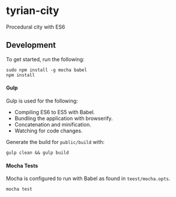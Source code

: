 # tyrian-city

Procedural city with ES6

## Development

To get started, run the following:
```
sudo npm install -g mocha babel
npm install
```

#### Gulp
Gulp is used for the following:

- Compiling ES6 to ES5 with Babel.
- Bundling the application with browserify.
- Concatenation and minification.
- Watching for code changes.

Generate the build for `public/build` with:

```
gulp clean && gulp build
```

#### Mocha Tests

Mocha is configured to run with Babel as found in `teest/mocha.opts`.

```
mocha test
```
